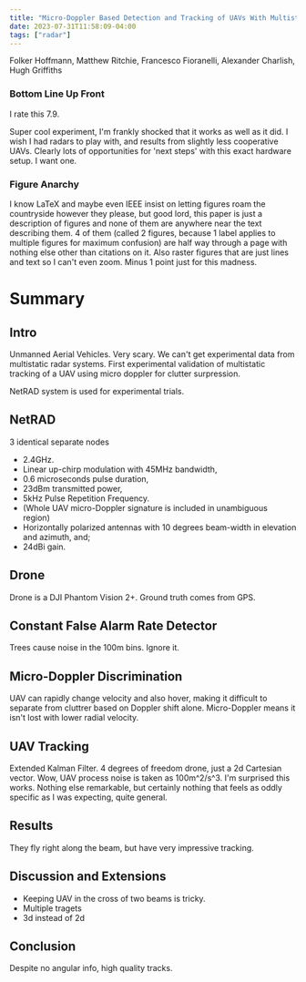 ```yaml
---
title: "Micro-Doppler Based Detection and Tracking of UAVs With Multistatic Radar"
date: 2023-07-31T11:58:09-04:00
tags: ["radar"]
---
```


Folker Hoffmann, Matthew Ritchie, Francesco Fioranelli, Alexander Charlish, Hugh Griffiths

### Bottom Line Up Front

I rate this 7.9.

Super cool experiment, I'm frankly shocked that it works as well as it did. I wish I had radars to play with, and results from slightly less cooperative UAVs. Clearly lots of opportunities for 'next steps' with this exact hardware setup. I want one.

### Figure Anarchy 

I know LaTeX and maybe even IEEE insist on letting figures roam the countryside however they please, but good lord, this paper is just a description of figures and none of them are anywhere near the text describing them. 4 of them (called 2 figures, because 1 label applies to multiple figures for maximum confusion) are half way through a page with nothing else other than citations on it. Also raster figures that are just lines and text so I can't even zoom. Minus 1 point just for this madness.

# Summary

## Intro 

Unmanned Aerial Vehicles. Very scary. We can't get experimental data from multistatic radar systems. First experimental validation of multistatic tracking of a UAV using micro doppler for clutter surpression.

NetRAD system is used for experimental trials.

## NetRAD 

3 identical separate nodes 
- 2.4GHz. 
- Linear up-chirp modulation with 45MHz bandwidth, 
- 0.6 microseconds pulse duration, 
- 23dBm transmitted power, 
- 5kHz Pulse Repetition Frequency. 
- (Whole UAV micro-Doppler signature is included in unambiguous region)
- Horizontally polarized antennas with 10 degrees beam-width in elevation and azimuth, and;
- 24dBi gain.

## Drone 

Drone is a DJI Phantom Vision 2+. Ground truth comes from GPS.

## Constant False Alarm Rate Detector 

Trees cause noise in the 100m bins. Ignore it.

## Micro-Doppler Discrimination

UAV can rapidly change velocity and also hover, making it difficult to separate from cluttrer based on Doppler shift alone. Micro-Doppler means it isn't lost with lower radial velocity.

## UAV Tracking 

Extended Kalman Filter. 4 degrees of freedom drone, just a 2d Cartesian vector. Wow, UAV process noise is taken as 100m^2/s^3. I'm surprised this works. Nothing else remarkable, but certainly nothing that feels as oddly specific as I was expecting, quite general.

## Results 

They fly right along the beam, but have very impressive tracking.

## Discussion and Extensions

- Keeping UAV in the cross of two beams is tricky.
- Multiple tragets
- 3d instead of 2d 

## Conclusion

Despite no angular info, high quality tracks.







